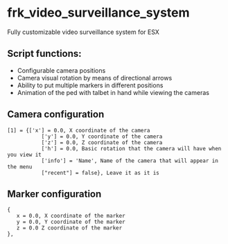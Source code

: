# frk_video_surveillance_system

Fully customizable video surveillance system for ESX

## Script functions:
- Configurable camera positions
- Camera visual rotation by means of directional arrows
- Ability to put multiple markers in different positions
- Animation of the ped with talbet in hand while viewing the cameras


## Camera configuration
```
[1] = {['x'] = 0.0, X coordinate of the camera
           ['y'] = 0.0, Y coordinate of the camera
           ['z'] = 0.0, Z coordinate of the camera
           ['h'] = 0.0, Basic rotation that the camera will have when you view it
           ['info'] = 'Name', Name of the camera that will appear in the menu
           ["recent"] = false}, Leave it as it is
```

## Marker configuration
```
{
   x = 0.0, X coordinate of the marker
   y = 0.0, Y coordinate of the marker
   z = 0.0 Z coordinate of the marker
},
```

